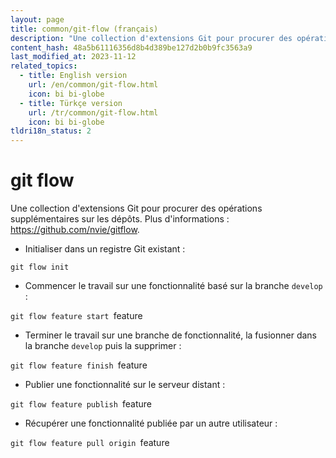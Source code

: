```yaml
---
layout: page
title: common/git-flow (français)
description: "Une collection d'extensions Git pour procurer des opérations supplémentaires sur les dépôts."
content_hash: 48a5b61116356d8b4d389be127d2b0b9fc3563a9
last_modified_at: 2023-11-12
related_topics:
  - title: English version
    url: /en/common/git-flow.html
    icon: bi bi-globe
  - title: Türkçe version
    url: /tr/common/git-flow.html
    icon: bi bi-globe
tldri18n_status: 2
---
```

# git flow

Une collection d'extensions Git pour procurer des opérations supplémentaires sur les dépôts.
Plus d'informations : <https://github.com/nvie/gitflow>.

- Initialiser dans un registre Git existant :

`git flow init`

- Commencer le travail sur une fonctionnalité basé sur la branche `develop` :

`git flow feature start `<span class="tldr-var badge badge-pill bg-dark-lm bg-white-dm text-white-lm text-dark-dm font-weight-bold">feature</span>

- Terminer le travail sur une branche de fonctionnalité, la fusionner dans la branche `develop` puis la supprimer :

`git flow feature finish `<span class="tldr-var badge badge-pill bg-dark-lm bg-white-dm text-white-lm text-dark-dm font-weight-bold">feature</span>

- Publier une fonctionnalité sur le serveur distant :

`git flow feature publish `<span class="tldr-var badge badge-pill bg-dark-lm bg-white-dm text-white-lm text-dark-dm font-weight-bold">feature</span>

- Récupérer une fonctionnalité publiée par un autre utilisateur :

`git flow feature pull origin `<span class="tldr-var badge badge-pill bg-dark-lm bg-white-dm text-white-lm text-dark-dm font-weight-bold">feature</span>
